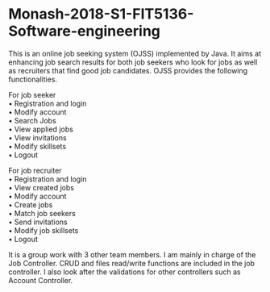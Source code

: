 # Monash-2018-S1-FIT5136-Software-engineering
This is an online job seeking system (OJSS) implemented by Java. It aims at enhancing job search results for both job seekers who look for jobs as well as recruiters that find good job candidates.
OJSS provides the following functionalities.

For job seeker </br>
•	Registration and login </br>
•	Modify account </br>
•	Search Jobs </br>
•	View applied jobs </br>
•	View invitations </br>
•	Modify skillsets </br>
•	Logout </br>

For job recruiter </br>
•	Registration and login </br>
•	View created jobs </br>
•	Modify account </br>
•	Create jobs </br>
•	Match job seekers </br>
•	Send invitations </br>
•	Modify job skillsets </br>
•	Logout </br>

It is a group work with 3 other team members. I am mainly in charge of the Job Controller. CRUD and files read/write functions are included in the job controller. I also look after the validations for other controllers such as Account Controller.
